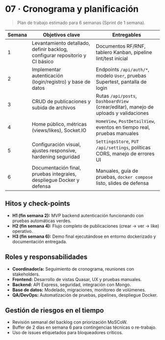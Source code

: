 ﻿# 07 · Cronograma y planificación

> Plan de trabajo estimado para 6 semanas (Sprint de 1 semana).

| Semana | Objetivos clave | Entregables |
|--------|-----------------|-------------|
| 1 | Levantamiento detallado, definir backlog, configurar repositorio y CI básico | Documentos RF/RNF, tablero Kanban, pipeline lint/test inicial |
| 2 | Implementar autenticación (login/registro) y base de datos | Endpoints `/api/auth/*`, modelo `User`, pruebas Supertest, pantalla de login |
| 3 | CRUD de publicaciones y subida de archivos | Rutas `/api/posts`, `DashboardView` (crear/editar), manejo de uploads y validaciones |
| 4 | Home público, métricas (views/likes), Socket.IO | `HomeView`, `PostDetailView`, eventos en tiempo real, pruebas manuales |
| 5 | Configuración visual, ajustes responsive, hardening seguridad | `SettingsStore`, `PUT /api/settings`, políticas CORS, manejo de errores UI |
| 6 | Documentación final, pruebas integrales, despliegue Docker y defensa | Manuales, guía de pruebas, `docker compose` listo, slides de defensa |

## Hitos y check-points
- **H1 (fin semana 2):** MVP backend autenticación funcionando con pruebas automáticas verdes.
- **H2 (fin semana 4):** Flujo completo de publicaciones (crear → ver → like) operativo.
- **H3 (fin semana 6):** Demo final ejecutándose en entorno dockerizado y documentación entregada.

## Roles y responsabilidades
- **Coordinador/a:** Seguimiento de cronograma, reuniones con stakeholders.
- **Frontend:** Desarrollo de vistas Quasar, UX y pruebas manuales.
- **Backend:** API Express, seguridad, integración con Mongo.
- **Base de datos:** Modelado, migraciones, monitoreo de volúmenes.
- **QA/DevOps:** Automatización de pruebas, pipelines, despliegue Docker.

## Gestión de riesgos en el tiempo
- Revisión semanal del backlog con priorización MoSCoW.
- Buffer de 2 días en semana 6 para contingencias técnicas o re-trabajo.
- Uso de issues etiquetados para bloqueadores críticos.
